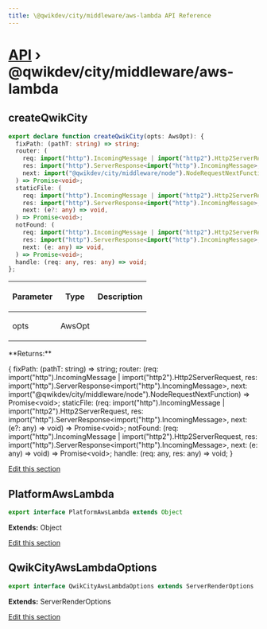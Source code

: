 ```yaml
---
title: \@qwikdev/city/middleware/aws-lambda API Reference
---
```


# [API](/api) &rsaquo; @qwikdev/city/middleware/aws-lambda

## createQwikCity

```typescript
export declare function createQwikCity(opts: AwsOpt): {
  fixPath: (pathT: string) => string;
  router: (
    req: import("http").IncomingMessage | import("http2").Http2ServerRequest,
    res: import("http").ServerResponse<import("http").IncomingMessage>,
    next: import("@qwikdev/city/middleware/node").NodeRequestNextFunction,
  ) => Promise<void>;
  staticFile: (
    req: import("http").IncomingMessage | import("http2").Http2ServerRequest,
    res: import("http").ServerResponse<import("http").IncomingMessage>,
    next: (e?: any) => void,
  ) => Promise<void>;
  notFound: (
    req: import("http").IncomingMessage | import("http2").Http2ServerRequest,
    res: import("http").ServerResponse<import("http").IncomingMessage>,
    next: (e: any) => void,
  ) => Promise<void>;
  handle: (req: any, res: any) => void;
};
```

<table><thead><tr><th>

Parameter

</th><th>

Type

</th><th>

Description

</th></tr></thead>
<tbody><tr><td>

opts

</td><td>

AwsOpt

</td><td>

</td></tr>
</tbody></table>
**Returns:**

{ fixPath: (pathT: string) =&gt; string; router: (req: import("http").IncomingMessage \| import("http2").Http2ServerRequest, res: import("http").ServerResponse&lt;import("http").IncomingMessage&gt;, next: import("@qwikdev/city/middleware/node").NodeRequestNextFunction) =&gt; Promise&lt;void&gt;; staticFile: (req: import("http").IncomingMessage \| import("http2").Http2ServerRequest, res: import("http").ServerResponse&lt;import("http").IncomingMessage&gt;, next: (e?: any) =&gt; void) =&gt; Promise&lt;void&gt;; notFound: (req: import("http").IncomingMessage \| import("http2").Http2ServerRequest, res: import("http").ServerResponse&lt;import("http").IncomingMessage&gt;, next: (e: any) =&gt; void) =&gt; Promise&lt;void&gt;; handle: (req: any, res: any) =&gt; void; }

[Edit this section](https://github.com/QwikDev/qwik/tree/main/packages/qwik-city/src/middleware/aws-lambda/index.ts)

## PlatformAwsLambda

```typescript
export interface PlatformAwsLambda extends Object
```

**Extends:** Object

[Edit this section](https://github.com/QwikDev/qwik/tree/main/packages/qwik-city/src/middleware/aws-lambda/index.ts)

## QwikCityAwsLambdaOptions

```typescript
export interface QwikCityAwsLambdaOptions extends ServerRenderOptions
```

**Extends:** ServerRenderOptions

[Edit this section](https://github.com/QwikDev/qwik/tree/main/packages/qwik-city/src/middleware/aws-lambda/index.ts)
